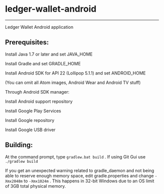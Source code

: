 # ledger-wallet-android
-----------------------

Ledger Wallet Android application


## Prerequisites:

Install Java 1.7 or later and set JAVA_HOME

Install Gradle and set GRADLE_HOME

Install Android SDK for API 22 (Lollipop 5.1.1) and set ANDROID_HOME

(You can omit all Atom images, Android Wear and Android TV stuff)


Through Android SDK manager:

Install Android support repository

Install Google Play Services

Install Google repository

Install Google USB driver


## Building:

At the command prompt, type `gradlew.bat build` . If using Git Gui use `./gradlew build`

If you get an unexpected warning related to gradle_daemon and not being able to reserve enough memory space, edit gradle.properties and change `-Xmx2048m` to `-Xmx1024m` . This happens in 32-bit Windows due to an OS limit of 3GB total physical memory.

